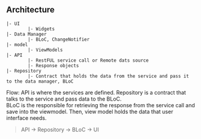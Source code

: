 ## Architecture
```
|- UI
        |- Widgets
|- Data Manager
        |- BLoC, ChangeNotifier
|- model
        |- ViewModels
|- API
        |- RestFUL service call or Remote dats source
        |- Response objects
|- Repository
        |- Contract that holds the data from the service and pass it to the data manager, BLoC        
```

Flow: API is where the services are defined. Repository is a contract that talks to the service and pass data to the BLoC.    
BLoC is the responsible for retrieving the response from the service call and save into the viewmodel. Then, view model holds the data that user interface needs.

> API -> Repository -> BLoC -> UI